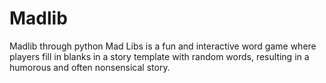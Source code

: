 # Madlib
Madlib through python 
Mad Libs is a fun and interactive word game where players fill in blanks in a story template with random words, resulting in a humorous and often nonsensical story. 
